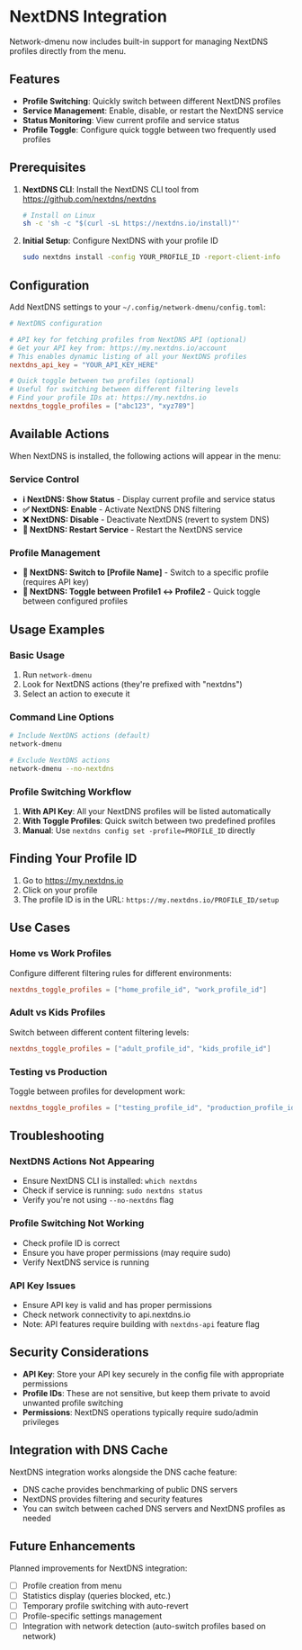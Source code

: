 # NextDNS Integration

Network-dmenu now includes built-in support for managing NextDNS profiles directly from the menu.

## Features

- **Profile Switching**: Quickly switch between different NextDNS profiles
- **Service Management**: Enable, disable, or restart the NextDNS service
- **Status Monitoring**: View current profile and service status
- **Profile Toggle**: Configure quick toggle between two frequently used profiles

## Prerequisites

1. **NextDNS CLI**: Install the NextDNS CLI tool from https://github.com/nextdns/nextdns
   ```bash
   # Install on Linux
   sh -c 'sh -c "$(curl -sL https://nextdns.io/install)"'
   ```

2. **Initial Setup**: Configure NextDNS with your profile ID
   ```bash
   sudo nextdns install -config YOUR_PROFILE_ID -report-client-info
   ```

## Configuration

Add NextDNS settings to your `~/.config/network-dmenu/config.toml`:

```toml
# NextDNS configuration

# API key for fetching profiles from NextDNS API (optional)
# Get your API key from: https://my.nextdns.io/account
# This enables dynamic listing of all your NextDNS profiles
nextdns_api_key = "YOUR_API_KEY_HERE"

# Quick toggle between two profiles (optional)
# Useful for switching between different filtering levels
# Find your profile IDs at: https://my.nextdns.io
nextdns_toggle_profiles = ["abc123", "xyz789"]
```

## Available Actions

When NextDNS is installed, the following actions will appear in the menu:

### Service Control
- **ℹ️ NextDNS: Show Status** - Display current profile and service status
- **✅ NextDNS: Enable** - Activate NextDNS DNS filtering
- **❌ NextDNS: Disable** - Deactivate NextDNS (revert to system DNS)
- **🔄 NextDNS: Restart Service** - Restart the NextDNS service

### Profile Management
- **🔄 NextDNS: Switch to [Profile Name]** - Switch to a specific profile (requires API key)
- **🔄 NextDNS: Toggle between Profile1 ↔ Profile2** - Quick toggle between configured profiles

## Usage Examples

### Basic Usage
1. Run `network-dmenu`
2. Look for NextDNS actions (they're prefixed with "nextdns")
3. Select an action to execute it

### Command Line Options
```bash
# Include NextDNS actions (default)
network-dmenu

# Exclude NextDNS actions
network-dmenu --no-nextdns
```

### Profile Switching Workflow

1. **With API Key**: All your NextDNS profiles will be listed automatically
2. **With Toggle Profiles**: Quick switch between two predefined profiles
3. **Manual**: Use `nextdns config set -profile=PROFILE_ID` directly

## Finding Your Profile ID

1. Go to https://my.nextdns.io
2. Click on your profile
3. The profile ID is in the URL: `https://my.nextdns.io/PROFILE_ID/setup`

## Use Cases

### Home vs Work Profiles
Configure different filtering rules for different environments:
```toml
nextdns_toggle_profiles = ["home_profile_id", "work_profile_id"]
```

### Adult vs Kids Profiles
Switch between different content filtering levels:
```toml
nextdns_toggle_profiles = ["adult_profile_id", "kids_profile_id"]
```

### Testing vs Production
Toggle between profiles for development work:
```toml
nextdns_toggle_profiles = ["testing_profile_id", "production_profile_id"]
```

## Troubleshooting

### NextDNS Actions Not Appearing
- Ensure NextDNS CLI is installed: `which nextdns`
- Check if service is running: `sudo nextdns status`
- Verify you're not using `--no-nextdns` flag

### Profile Switching Not Working
- Check profile ID is correct
- Ensure you have proper permissions (may require sudo)
- Verify NextDNS service is running

### API Key Issues
- Ensure API key is valid and has proper permissions
- Check network connectivity to api.nextdns.io
- Note: API features require building with `nextdns-api` feature flag

## Security Considerations

- **API Key**: Store your API key securely in the config file with appropriate permissions
- **Profile IDs**: These are not sensitive, but keep them private to avoid unwanted profile switching
- **Permissions**: NextDNS operations typically require sudo/admin privileges

## Integration with DNS Cache

NextDNS integration works alongside the DNS cache feature:
- DNS cache provides benchmarking of public DNS servers
- NextDNS provides filtering and security features
- You can switch between cached DNS servers and NextDNS profiles as needed

## Future Enhancements

Planned improvements for NextDNS integration:
- [ ] Profile creation from menu
- [ ] Statistics display (queries blocked, etc.)
- [ ] Temporary profile switching with auto-revert
- [ ] Profile-specific settings management
- [ ] Integration with network detection (auto-switch profiles based on network)